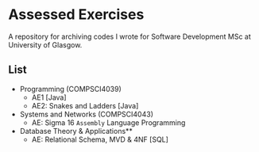 # Assessed Exercises

A repository for archiving codes I wrote for Software Development MSc at University of Glasgow.

## List

* Programming (COMPSCI4039)
    * AE1 [Java]
    * AE2: Snakes and Ladders [Java]
* Systems and Networks (COMPSCI4043)
    * AE: Sigma 16 `Assembly` Language Programming
* Database Theory & Applications**
    * AE: Relational Schema, MVD & 4NF [SQL]